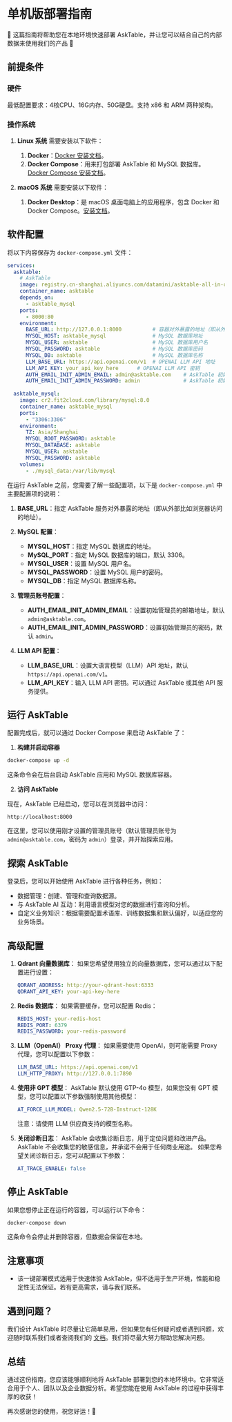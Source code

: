 # 单机版部署指南

🚀 这篇指南将帮助您在本地环境快速部署 AskTable，并让您可以结合自己的内部数据来使用我们的产品 💪

## **前提条件**

### **硬件**

最低配置要求：4核CPU、16G内存、50G硬盘。支持 x86 和 ARM 两种架构。


### **操作系统**

1. **Linux 系统**
需要安装以下软件：
   1. **Docker**：[Docker 安装文档](https://docs.docker.com/engine/install/)。
   2. **Docker Compose**：用来打包部署 AskTable 和 MySQL 数据库。[Docker Compose 安装文档](https://docs.docker.com/compose/install/)。

1. **macOS 系统**
需要安装以下软件：
   1. **Docker Desktop**：是 macOS 桌面电脑上的应用程序，包含 Docker 和 Docker Compose。[安装文档](https://docs.docker.com/desktop/setup/install/mac-install/)。

## **软件配置**

将以下内容保存为 `docker-compose.yml` 文件：

   ```yaml
   services:
     asktable:
       # AskTable
       image: registry.cn-shanghai.aliyuncs.com/datamini/asktable-all-in-one:latest
       container_name: asktable
       depends_on:
         - asktable_mysql
       ports:
         - 8000:80
       environment:
         BASE_URL: http://127.0.0.1:8000          # 容器对外暴露的地址（即从外部比如浏览器访问的地址）
         MYSQL_HOST: asktable_mysql               # MySQL 数据库地址
         MYSQL_USER: asktable                     # MySQL 数据库用户名
         MYSQL_PASSWORD: asktable                 # MySQL 数据库密码
         MYSQL_DB: asktable                       # MySQL 数据库名称
         LLM_BASE_URL: https://api.openai.com/v1  # OPENAI LLM API 地址
         LLM_API_KEY: your_api_key_here      # OPENAI LLM API 密钥
         AUTH_EMAIL_INIT_ADMIN_EMAIL: admin@asktable.com    # AskTable 初始管理员邮箱
         AUTH_EMAIL_INIT_ADMIN_PASSWORD: admin              # AskTable 初始管理员密码
     
     asktable_mysql:
       image: cr2.fit2cloud.com/library/mysql:8.0
       container_name: asktable_mysql
       ports:
         - "3306:3306"
       environment:
         TZ: Asia/Shanghai
         MYSQL_ROOT_PASSWORD: asktable
         MYSQL_DATABASE: asktable
         MYSQL_USER: asktable
         MYSQL_PASSWORD: asktable
       volumes:
         - ./mysql_data:/var/lib/mysql
   ```


在运行 AskTable 之前，您需要了解一些配置项，以下是 `docker-compose.yml` 中主要配置项的说明：


1. **BASE_URL**：指定 AskTable 服务对外暴露的地址（即从外部比如浏览器访问的地址）。

2. **MySQL 配置**：
   - **MYSQL_HOST**：指定 MySQL 数据库的地址。
   - **MySQL_PORT**：指定 MySQL 数据库的端口，默认 3306。
   - **MYSQL_USER**：设置 MySQL 用户名。
   - **MYSQL_PASSWORD**：设置 MySQL 用户的密码。
   - **MYSQL_DB**：指定 MySQL 数据库名称。

3. **管理员账号配置**：
   - **AUTH_EMAIL_INIT_ADMIN_EMAIL**：设置初始管理员的邮箱地址，默认 `admin@asktable.com`。
   - **AUTH_EMAIL_INIT_ADMIN_PASSWORD**：设置初始管理员的密码，默认 `admin`。

4. **LLM API 配置**：
   - **LLM_BASE_URL**：设置大语言模型（LLM）API 地址，默认`https://api.openai.com/v1`。
   - **LLM_API_KEY**：输入 LLM API 密钥。可以通过 AskTable 或其他 API 服务提供。


## **运行 AskTable**

配置完成后，就可以通过 Docker Compose 来启动 AskTable 了：

1. **构建并启动容器**

```bash
docker-compose up -d
```

这条命令会在后台启动 AskTable 应用和 MySQL 数据库容器。

2. **访问 AskTable**

现在，AskTable 已经启动，您可以在浏览器中访问：

```
http://localhost:8000
```

在这里，您可以使用刚才设置的管理员账号（默认管理员账号为 `admin@asktable.com`，密码为 `admin`）登录，并开始探索应用。


## **探索 AskTable**

登录后，您可以开始使用 AskTable 进行各种任务，例如：

- 数据管理：创建、管理和查询数据源。
- 与 AskTable AI 互动：利用语言模型对您的数据进行查询和分析。
- 自定义业务知识：根据需要配置术语库、训练数据集和默认偏好，以适应您的业务场景。


## **高级配置**

1. **Qdrant 向量数据库**：
   如果您希望使用独立的向量数据库，您可以通过以下配置进行设置：

   ```yaml
   QDRANT_ADDRESS: http://your-qdrant-host:6333
   QDRANT_API_KEY: your-api-key-here
   ```

2. **Redis 数据库**：
   如果需要缓存，您可以配置 Redis：

   ```yaml
   REDIS_HOST: your-redis-host
   REDIS_PORT: 6379
   REDIS_PASSWORD: your-redis-password
   ```
3. **LLM（OpenAI） Proxy 代理**：
   如果需要使用 OpenAI，则可能需要 Proxy 代理，您可以配置以下参数：

   ```yaml
   LLM_BASE_URL: https://api.openai.com/v1
   LLM_HTTP_PROXY: http://127.0.0.1:7890
   ```

4. **使用非 GPT 模型**：
   AskTable 默认使用 GTP-4o 模型，如果您没有 GPT 模型，您可以配置以下参数强制使用其他模型：

   ```yaml
   AT_FORCE_LLM_MODEL: Qwen2.5-72B-Instruct-128K
   ```
   注意：请使用 LLM 供应商支持的模型名称。


5. **关闭诊断日志**：
   AskTable 会收集诊断日志，用于定位问题和改进产品。AskTable 不会收集您的敏感信息，并承诺不会用于任何商业用途。
   如果您希望关闭诊断日志，您可以配置以下参数：
   ```yaml
   AT_TRACE_ENABLE: false
   ```


## **停止 AskTable**

如果您想停止正在运行的容器，可以运行以下命令：

```bash
docker-compose down
```

这条命令会停止并删除容器，但数据会保留在本地。

## **注意事项**

- 该一键部署模式适用于快速体验 AskTable，但不适用于生产环境，性能和稳定性无法保证。若有更高需求，请与我们联系。

## **遇到问题？**

我们设计 AskTable 时尽量让它简单易用，但如果您有任何疑问或者遇到问题，欢迎随时联系我们或者查阅我们的 [文档](https://docs.asktable.com/)。我们将尽最大努力帮助您解决问题。

## **总结**

通过这份指南，您应该能够顺利地将 AskTable 部署到您的本地环境中。它非常适合用于个人、团队以及企业数据分析。希望您能在使用 AskTable 的过程中获得丰厚的收获！

再次感谢您的使用，祝您好运！🚀
